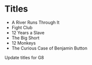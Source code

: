 
# Titles

* A River Runs Through It
* Fight Club
* 12 Years a Slave
* The Big Short
* 12 Monkeys
* The Curious Case of Benjamin Button

Update titles for G8
